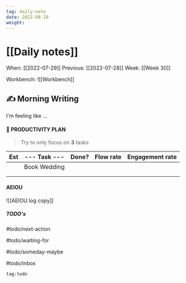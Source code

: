 ```yaml
---
tag: daily-note
date: 2022-08-10
weight:
---
```


# [[Daily notes]]
When: [[2022-07-29]]
Previous: [[2022-07-28]]
Week: [[Week 30]]

Workbench: ![[Workbench]]

## ✍️ Morning Writing
I'm feeling like ...

#### 👑 PRODUCTIVITY PLAN
> Try to only focus on **3** tasks

| Est | --- Task --- | Done? | Flow rate | Engagement rate |
| --- | ------------ | ----- | --------- | --------------- |
|     | Book Wedding |       |           |                 |
|     |              |       |           |                 |
|     |              |       |           |                 |

#### AEIOU

![[AEIOU log copy]]

##### TODO's

#todo/next-action

#todo/waiting-for

#todo/someday-maybe

#todo/inbox


```query
tag:todo
```